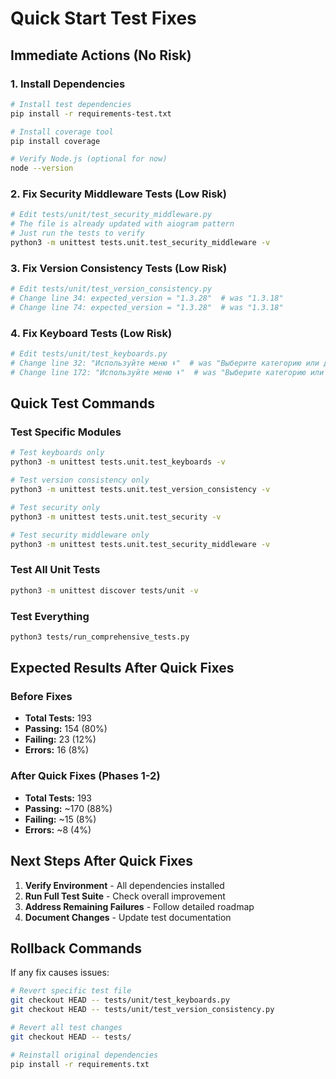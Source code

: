 # Quick Start Test Fixes

## Immediate Actions (No Risk)

### 1. Install Dependencies
```bash
# Install test dependencies
pip install -r requirements-test.txt

# Install coverage tool
pip install coverage

# Verify Node.js (optional for now)
node --version
```

### 2. Fix Security Middleware Tests (Low Risk)
```bash
# Edit tests/unit/test_security_middleware.py
# The file is already updated with aiogram pattern
# Just run the tests to verify
python3 -m unittest tests.unit.test_security_middleware -v
```

### 3. Fix Version Consistency Tests (Low Risk)
```bash
# Edit tests/unit/test_version_consistency.py
# Change line 34: expected_version = "1.3.28"  # was "1.3.18"
# Change line 74: expected_version = "1.3.28"  # was "1.3.18"
```

### 4. Fix Keyboard Tests (Low Risk)
```bash
# Edit tests/unit/test_keyboards.py
# Change line 32: "Используйте меню ⬇️"  # was "Выберите категорию или действие ⬇️"
# Change line 172: "Используйте меню ⬇️"  # was "Выберите категорию или действие ⬇️"
```

## Quick Test Commands

### Test Specific Modules
```bash
# Test keyboards only
python3 -m unittest tests.unit.test_keyboards -v

# Test version consistency only
python3 -m unittest tests.unit.test_version_consistency -v

# Test security only
python3 -m unittest tests.unit.test_security -v

# Test security middleware only
python3 -m unittest tests.unit.test_security_middleware -v
```

### Test All Unit Tests
```bash
python3 -m unittest discover tests/unit -v
```

### Test Everything
```bash
python3 tests/run_comprehensive_tests.py
```

## Expected Results After Quick Fixes

### Before Fixes
- **Total Tests:** 193
- **Passing:** 154 (80%)
- **Failing:** 23 (12%)
- **Errors:** 16 (8%)

### After Quick Fixes (Phases 1-2)
- **Total Tests:** 193
- **Passing:** ~170 (88%)
- **Failing:** ~15 (8%)
- **Errors:** ~8 (4%)

## Next Steps After Quick Fixes

1. **Verify Environment** - All dependencies installed
2. **Run Full Test Suite** - Check overall improvement
3. **Address Remaining Failures** - Follow detailed roadmap
4. **Document Changes** - Update test documentation

## Rollback Commands

If any fix causes issues:
```bash
# Revert specific test file
git checkout HEAD -- tests/unit/test_keyboards.py
git checkout HEAD -- tests/unit/test_version_consistency.py

# Revert all test changes
git checkout HEAD -- tests/

# Reinstall original dependencies
pip install -r requirements.txt
```

